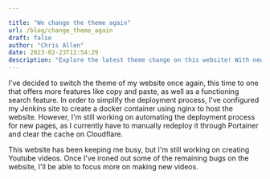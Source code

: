 ```yaml
---

title: "We change the theme again"
url: /blog/change_theme_again
draft: false
author: "Chris Allen"
date: 2023-02-23T12:54:29
description: "Explore the latest theme change on this website! With new features like copy and paste, and a working search function"
---
```

I've decided to switch the theme of my website once again, this time to one that offers more features like copy and paste, as well as a functioning search feature. In order to simplify the deployment process, I've configured my Jenkins site to create a docker container using nginx to host the website. However, I'm still working on automating the deployment process for new pages, as I currently have to manually redeploy it through Portainer and clear the cache on Cloudflare.

This website has been keeping me busy, but I'm still working on creating Youtube videos. Once I've ironed out some of the remaining bugs on the website, I'll be able to focus more on making new videos.
